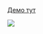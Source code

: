 [Демо тут](https://balance-pl.github.io/react-hook-form-forms/#/borrower-passport-form)

![](https://balance-pl.github.io/react-hook-form-forms/borrower-passport-form.png)
